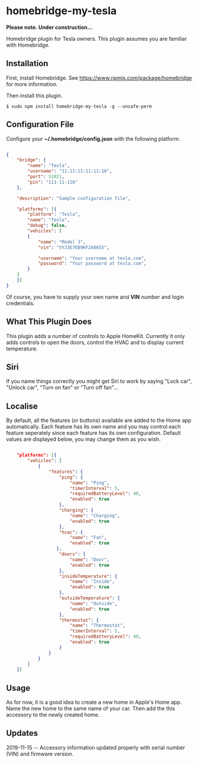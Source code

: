 # homebridge-my-tesla

**Please note. Under construction...**

Homebridge plugin for Tesla owners. This plugin assumes you are familiar with Homebridge. 


## Installation

First, install Homebridge. See https://www.npmjs.com/package/homebridge
for more information.

Then install this plugin.

    $ sudo npm install homebridge-my-tesla -g --unsafe-perm


## Configuration File

Configure your **~/.homebridge/config.json** with the following platform.

```json

{
    "bridge": {
        "name": "Tesla",
        "username": "11:11:11:11:11:16",
        "port": 51821,
        "pin": "111-11-116"
    },

    "description": "Sample configuration file",

    "platforms": [{
        "platform": "Tesla",
        "name": "Tesla",
        "debug": false,
        "vehicles": [
        {         
            "name": "Model 3",       
            "vin": "5YJ3E7EB9KF240655",

            "username": "Your username at tesla.com",
            "password": "Your password at tesla.com",
        }
    ]
    }]
}

```

Of course, you have to supply your own name and **VIN** number and login credentials.


## What This Plugin Does

This plugin adds a number of controls to Apple HomeKit. Currently
it only adds controls to open the doors, control the HVAC and to display current temperature.

## Siri

If you name things correctly you might get Siri to work by saying "Lock car", "Unlock car", "Turn on fan" or "Turn off fan"...

## Localise

By default, all the features (or buttons) available are added to the Home app automatically. 
Each feature has its own name and you may control each feature seperately since each 
feature has its own configuration. Default values are displayed below, you may change them as you wish.

```json

    "platforms": [{
        "vehicles": [
            {
                "features": {
                    "ping": {
                        "name": "Ping",
                        "timerInterval": 5,
                        "requiredBatteryLevel": 40,
                        "enabled": true
                    },
                    "charging": {
                        "name": "Charging",
                        "enabled": true
                    },
                    "hvac": {
                        "name": "Fan",
                        "enabled": true
                   },
                    "doors": {
                        "name": "Door",
                        "enabled": true
                    },
                    "insideTemperature": {
                        "name": "Inside",
                        "enabled": true
                    },
                    "outsideTemperature": {
                        "name": "Outside",
                        "enabled": true
                    },
                    "thermostat": {
                        "name": "Thermostat",
                        "timerInterval": 5,
                        "requiredBatteryLevel": 40,
                        "enabled": true
                    }
                }
            }
        ]
    }]
```

## Usage

As for now, it is a good idea to create a new home in Apple's Home app. Name
the new home to the same name of your car. Then add the this accessory to the newly created home.


## Updates

2019-11-15 -- Accessory information updated properly with serial number (VIN) and firmware version.
 
